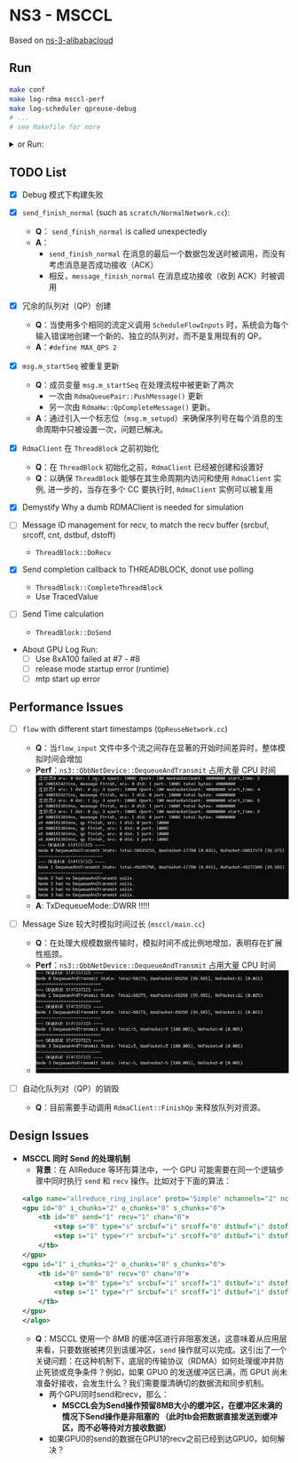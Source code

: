 # NS3 - MSCCL

Based on [ns-3-alibabacloud](https://github.com/aliyun/ns-3-alibabacloud)

## Run

```bash
make conf
make log-rdma msccl-perf
make log-scheduler qpreuse-debug
# ...
# see Makefile for more
```

<details>

<summary>or Run:</summary>


```bash
./ns3 configure -d default --enable-examples --disable-mtp

# RdmaClient run in Operations Mode: Add a set of options to configure the simulation
NS_LOG="RdmaClient=all|prefix_all:RdmaDriver=info|prefix_all:RdmaHw=info|prefix_all:RdmaQueuePair=info|prefix_all" \
./ns3 run 'scratch/OpSendRecv examples/my-rdma-test/config_1to1.sh'

# Allstack
NS_LOG="MSCCL=all|prefix_all:ThreadBlock=all|prefix_all:RdmaClient=info|prefix_all:RdmaDriver=info|prefix_all" \
./ns3 run 'scratch/msccl/main examples/allstack/config.sh'
```

Debug:
```bash
# ns3-msccl
./ns3 configure -d debug --enable-examples --disable-mtp
NS_LOG="" ./ns3 run 'scratch/msccl/main' --command-template='gdb --args %s examples/allstack/config.sh'

# QpReuseNetwork
./ns3 configure -d debug --enable-examples --disable-mtp
NS_LOG="" ./ns3 run 'scratch/QpReuseNetwork' --command-template='gdb --args %s examples/my-rdma-test/config_1to1.sh'
```

Perf:

```bash
# ns3-msccl
./ns3 configure -d debug --enable-examples --disable-mtp
./ns3 run 'scratch/msccl/main' --command-template='sudo perf record -F 99 -g %s examples/allstack/config.sh'
sudo perf script | ~/FlameGraph/stackcollapse-perf.pl | ~/FlameGraph/flamegraph.pl > ns3-msccl.svg

# QpReuseNetwork
./ns3 configure -d debug --enable-examples --disable-mtp
./ns3 run 'scratch/QpReuseNetwork' --command-template='sudo perf record -F 99 -g %s examples/my-rdma-test/config_1to1.sh'
sudo perf script | ~/FlameGraph/stackcollapse-perf.pl | ~/FlameGraph/flamegraph.pl > QpReuseNetwork.svg
```

</details>

## TODO List

- [x] Debug 模式下构建失败

- [x] `send_finish_normal` (such as `scratch/NormalNetwork.cc`):
    - **Q**： `send_finish_normal` is called unexpectedly
    - **A**：
        - `send_finish_normal` 在消息的最后一个数据包发送时被调用，而没有考虑消息是否成功接收（ACK）
        - 相反，`message_finish_normal` 在消息成功接收（收到 ACK）时被调用

- [x] 冗余的队列对（QP）创建
    - **Q**：当使用多个相同的流定义调用 `ScheduleFlowInputs` 时，系统会为每个输入错误地创建一个新的、独立的队列对，而不是复用现有的 QP。
    - **A**：`#define MAX_QPS 2`

- [x] `msg.m_startSeq` 被重复更新
    - **Q**：成员变量 `msg.m_startSeq` 在处理流程中被更新了两次
        - 一次由 `RdmaQueuePair::PushMessage()` 更新
        - 另一次由 `RdmaHw::QpCompleteMessage()` 更新。
    - **A**：通过引入一个标志位（`msg.m_setupd`）来确保序列号在每个消息的生命周期中只被设置一次，问题已解决。


- [x] `RdmaClient` 在 `ThreadBlock` 之前初始化
    - **Q**：在 `ThreadBlock` 初始化之前，`RdmaClient` 已经被创建和设置好
    - **Q**：以确保 `ThreadBlock` 能够在其生命周期内访问和使用 `RdmaClient` 实例, 进一步的，当存在多个 CC 要执行时, `RdmaClient` 实例可以被复用
- [x] Demystify Why a dumb RDMAClient is needed for simulation
- [ ] Message ID management for recv, to match the recv buffer (srcbuf, srcoff, cnt, dstbuf, dstoff)
    - `ThreadBlock::DoRecv`
- [x] Send completion callback to THREADBLOCK, donot use polling
    - `ThreadBlock::CompleteThreadBlock`
    - Use TracedValue
- [ ] Send Time calculation
    - `ThreadBlock::DoSend`


- About GPU Log Run:
    - [ ] Use 8xA100 failed at #7 - #8
    - [ ] release mode startup error (runtime)
    - [ ] mtp start up error

## Performance Issues

- [ ] `flow` with different start timestamps (`QpReuseNetwork.cc`)
    - **Q**：当`flow_input` 文件中多个流之间存在显著的开始时间差异时，整体模拟时间会增加
    - **Perf**：`ns3::QbbNetDevice::DequeueAndTransmit` 占用大量 CPU 时间
    - ![image](.assets/QpReuse-DequeueAndTransmit.png)
    - **A**: TxDequeueMode::DWRR !!!!!

- [ ] Message Size 较大时模拟时间过长 (`msccl/main.cc`)
    - **Q**：在处理大规模数据传输时，模拟时间不成比例地增加，表明存在扩展性瓶颈。
    - **Perf**：`ns3::QbbNetDevice::DequeueAndTransmit` 占用大量 CPU 时间
    - ![image](.assets/MSCCL-DequeueAndTransmit.png)

- [ ] 自动化队列对（QP）的销毁
    - **Q**：目前需要手动调用 `RdmaClient::FinishQp` 来释放队列对资源。


## Design Issues

- **MSCCL 同时 Send 的处理机制**
    - **背景**：在 AllReduce 等环形算法中，一个 GPU 可能需要在同一个逻辑步骤中同时执行 `send` 和 `recv` 操作。比如对于下面的算法：
    ```xml
    <algo name="allreduce_ring_inplace" proto="Simple" nchannels="2" nchunksperloop="2" ngpus="2" coll="allreduce" inplace="1" outofplace="0" minBytes="0" maxBytes="0">
    <gpu id="0" i_chunks="2" o_chunks="0" s_chunks="0">
        <tb id="0" send="1" recv="1" chan="0">
            <step s="0" type="s" srcbuf="i" srcoff="0" dstbuf="i" dstoff="0" cnt="1" depid="-1" deps="-1" hasdep="0"/>
            <step s="1" type="r" srcbuf="i" srcoff="0" dstbuf="i" dstoff="0" cnt="1" depid="-1" deps="-1" hasdep="0"/>
        </tb>
    </gpu>
    <gpu id="1" i_chunks="2" o_chunks="0" s_chunks="0">
        <tb id="0" send="0" recv="0" chan="0">
            <step s="0" type="s" srcbuf="i" srcoff="1" dstbuf="i" dstoff="1" cnt="1" depid="-1" deps="-1" hasdep="0"/>
            <step s="1" type="r" srcbuf="i" srcoff="1" dstbuf="i" dstoff="1" cnt="1" depid="-1" deps="-1" hasdep="0"/>
        </tb>
    </gpu>
    </algo>
    ```
    - **Q**：MSCCL 使用一个 8MB 的缓冲区进行非阻塞发送，这意味着从应用层来看，只要数据被拷贝到该缓冲区，`send` 操作就可以完成。这引出了一个关键问题：在这种机制下，底层的传输协议（RDMA）如何处理缓冲并防止死锁或竞争条件？例如，如果 GPU0 的发送缓冲区已满，而 GPU1 尚未准备好接收，会发生什么？我们需要厘清确切的数据流和同步机制。
        - 两个GPU同时send和recv，那么：
            - **MSCCL会为Send操作预留8MB大小的缓冲区，在缓冲区未满的情况下Send操作是非阻塞的 （此时tb会把数据直接发送到缓冲区，而不必等待对方接收数据）**
        - 如果GPU0的send的数据在GPU1的recv之前已经到达GPU0，如何解决？

